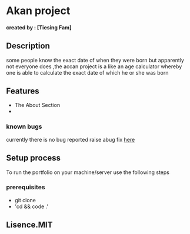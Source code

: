 # Akan project
#### created by : [Tiesing Fam]
## Description
some people know the exact date of when they were born but apparently not everyone does ,the accan project is a like an age calculator whereby one is able to calculate the exact date of which he or she was born
## Features
- The About Section
- 

### known bugs
currently there is no bug reported raise abug fix [here](tiesingharmy97@gmail.com)

## Setup process
To run the portfolio on your machine/server use the following steps
### prerequisites
- git clone <your repo name>
- 'cd <repo name> && code .'
## Lisence.MIT
